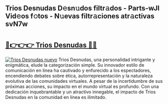 ## Trios Desnudas D𝚎sn𝚞dos filtr𝚊dos - Parts-wJl Vid𝚎os f𝚘tos - N𝚞evas filtr𝚊ciones atr𝚊ctivas svN7w

# <h2><a href="http://mb0nc1.tromn.icu/?c=Trios+Desnudas">🔗👉👉👉 Trios Desnudas 🔗🔗</a></h2>

[![Trios Desnudas nuevo](https://i.imgur.com/pEAQMta.gif)](http://mb0nc1.tromn.icu/?c=Trios+Desnudas)
Trios Desnudas, una personalidad intrigante y enigmática, elude la categorización simple. Su innovador estilo de comunicación en línea ha cautivado y enfurecido a los espectadores, encendiendo debates sobre ética, autorrepresentación y la naturaleza evolutiva de las comunidades virtuales. A pesar de la incertidumbre de sus próximas acciones, su impacto en el mundo virtual es profundo. Con una dedicación inquebrantable y un atractivo innegable, el impacto de Trios Desnudas en la comunidad en línea es ilimitado.
